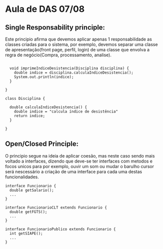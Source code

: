 # Aula de DAS 07/08

## Single Responsability principle:

Este principio afirma que devemos aplicar apenas 1 responsabilidade as classes criadas para o sistema,
por exemplo, devemos separar uma classe de apresentação(front page, perfil, login) de uma classe que envolva
a regra de negócio(Compra, processamento, analise).

~~~class Console {

  void imprimeIndiceDesistencia(Disciplina disciplina) {
    double indice = disciplina.calculaIndiceDesistencia();
    System.out.println(indice);
  }

}

class Disciplina {

  double calculaIndiceDesistencia() {
    double indice = "calcula índice de desistência"
    return indice;
  }

}
~~~

## Open/Closed Principle:

O principio segue na ideia de aplicar coesão, mas neste caso sendo mais voltado a interfaces, dizendo que
deve-se ter interfaces com metodos e focos unicos para por exemplo, ouvir um som ou mudar o barulho cursor
será nescessário a criação de uma interface para cada uma destas funcionalidades.

~~~
interface Funcionario {
  double getSalario();
  ...
}
~~~

~~~
interface FuncionarioCLT extends Funcionario {
  double getFGTS();
  ...
}
~~~

~~~
interface FuncionarioPublico extends Funcionario {
  int getSIAPE();
  ...
}
~~~
